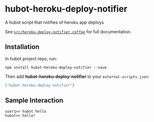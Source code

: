# hubot-heroku-deploy-notifier

A hubot script that notifies of heroku app deploys

See [`src/heroku-deploy-notifier.coffee`](src/heroku-deploy-notifier.coffee) for full documentation.

## Installation

In hubot project repo, run:

`npm install hubot-heroku-deploy-notifier --save`

Then add **hubot-heroku-deploy-notifier** to your `external-scripts.json`:

```json
["hubot-heroku-deploy-notifier"]
```

## Sample Interaction

```
user1>> hubot hello
hubot>> hello!
```
